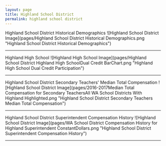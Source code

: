 ```yaml
---
layout: page
title: Highland School District
permalink: highland school district
---
```



Highland School District Historical Demographics
![Highland School District Image](pages/Highland School District Historical Demographics.png "Highland School District Historical Demographics")

___

Highland High School
![Highland High School Image](pages/Highland School District Highland High SchoolDual Credit BarChart.png "Highland High School Dual Credit Participation")

___

Highland School District Secondary Teachers' Median Total Compensation
![Highland School District Image](pages/2016-2017Median Total Compensation for Secondary TeachersAll WA School Districts With Highland Highlighted.png "Highland School District Secondary Teachers Median Total Compensation")

___

Highland School District Superintendent Compensation History
![Highland School District Image](pages/WA School District Compensation History for Highland Superintendent ConstantDollars.png "Highland School District Superintendent Compensation History")

___

